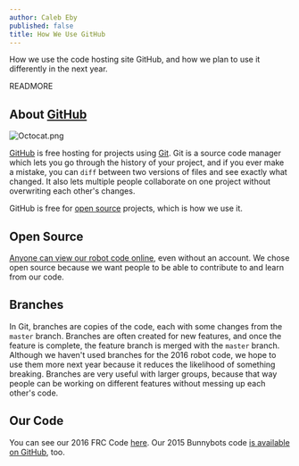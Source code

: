 ```yaml
---
author: Caleb Eby
published: false
title: How We Use GitHub
---
```

How we use the code hosting site GitHub, and how we plan to use it differently in the next year.

READMORE

## About [GitHub](https://github.com)
![Octocat.png]({{site.baseurl}}/source/images/blog/octocat.png)

[GitHub](https://github.com) is free hosting for projects using [Git](https://git-scm.com/). Git is a source code manager which lets you go through the history of your project, and if you ever make a mistake, you can `diff` between two versions of files and see exactly what changed. It also lets multiple people collaborate on one project without overwriting each other's changes.

GitHub is free for [open source](https://opensource.com/resources/what-open-source) projects, which is how we use it.

## Open Source
[Anyone can view our robot code online](https://github.com/team1432/FRC-2016), even without an account. We chose open source because we want people to be able to contribute to and learn from our code.

## Branches
In Git, branches are copies of the code, each with some changes from the `master` branch. Branches are often created for new features, and once the feature is complete, the feature branch is merged with the `master` branch. Although we haven't used branches for the 2016 robot code, we hope to use them more next year because it reduces the likelihood of something breaking. Branches are very useful with larger groups, because that way people can be working on different features without messing up each other's code.

## Our Code
You can see our 2016 FRC Code [here](https://github.com/team1432/FRC-2016/tree/master/src/org/usfirst/frc/team1432/robot). Our 2015 Bunnybots code [is available on GitHub](https://github.com/team1432/bunnybots-2015), too.
